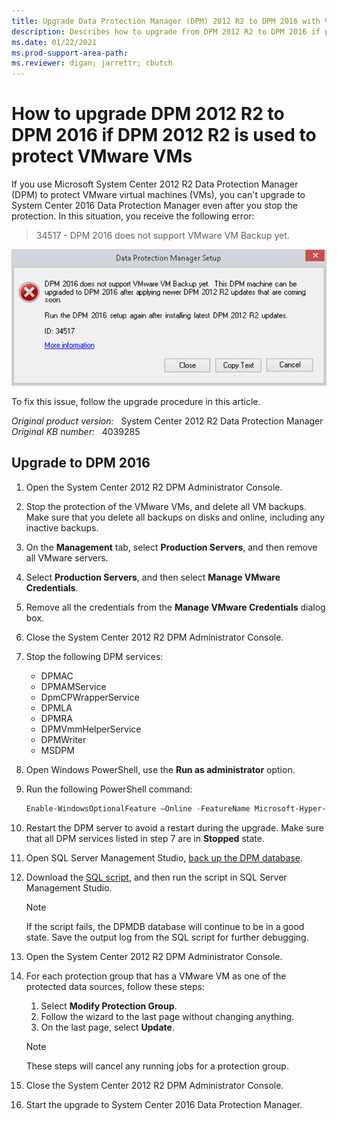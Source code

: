```yaml
---
title: Upgrade Data Protection Manager (DPM) 2012 R2 to DPM 2016 with VMware VM protection
description: Describes how to upgrade from DPM 2012 R2 to DPM 2016 if protection groups contain VMware virtual machines (VMs).
ms.date: 01/22/2021
ms.prod-support-area-path:
ms.reviewer: digan; jarrettr; cbutch
---
```

# How to upgrade DPM 2012 R2 to DPM 2016 if DPM 2012 R2 is used to protect VMware VMs

If you use Microsoft System Center 2012 R2 Data Protection Manager (DPM) to protect VMware virtual machines (VMs), you can't upgrade to System Center 2016 Data Protection Manager even after you stop the protection. In this situation, you receive the following error:

> 34517 - DPM 2016 does not support VMware VM Backup yet.

![Select start job at step](./media/upgrade-dpm-vmware-vm-protection/dpm-protection-manager-setup.png)

To fix this issue, follow the upgrade procedure in this article.

_Original product version:_ &nbsp; System Center 2012 R2 Data Protection Manager  
_Original KB number:_ &nbsp; 4039285

## Upgrade to DPM 2016

1. Open the System Center 2012 R2 DPM Administrator Console.
2. Stop the protection of the VMware VMs, and delete all VM backups. Make sure that you delete all backups on disks and online, including any inactive backups.
3. On the **Management** tab, select **Production Servers**, and then remove all VMware servers.
4. Select **Production Servers**, and then select **Manage VMware Credentials**.
5. Remove all the credentials from the **Manage VMware Credentials** dialog box.
6. Close the System Center 2012 R2 DPM Administrator Console.
7. Stop the following DPM services:

   - DPMAC
   - DPMAMService
   - DpmCPWrapperService
   - DPMLA
   - DPMRA
   - DPMVmmHelperService
   - DPMWriter
   - MSDPM
8. Open Windows PowerShell, use the **Run as administrator** option.
9. Run the following PowerShell command:

   ```powershell
   Enable-WindowsOptionalFeature –Online -FeatureName Microsoft-Hyper-V –All –NoRestart
   ```

10. Restart the DPM server to avoid a restart during the upgrade. Make sure that all DPM services listed in step 7 are in **Stopped** state.
11. Open SQL Server Management Studio, [back up the DPM database](/system-center/dpm/back-up-the-dpm-server#back-up-with-native-sql-server-backup-to-a-local-disk).
12. Download the [SQL script](https://gallery.technet.microsoft.com/Upgrading-DPM-2012-with-e95303be), and then run the script in SQL Server Management Studio.

    > [!NOTE]
    > If the script fails, the DPMDB database will continue to be in a good state. Save the output log from the SQL script for further debugging.
13. Open the System Center 2012 R2 DPM Administrator Console.
14. For each protection group that has a VMware VM as one of the protected data sources, follow these steps:

    1. Select **Modify Protection Group**.
    2. Follow the wizard to the last page without changing anything.
    3. On the last page, select **Update**.

    > [!NOTE]
    > These steps will cancel any running jobs for a protection group.
15. Close the System Center 2012 R2 DPM Administrator Console.
16. Start the upgrade to System Center 2016 Data Protection Manager.
